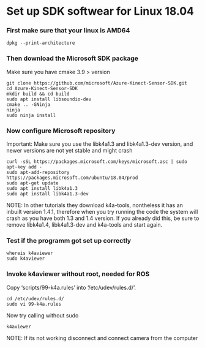 # Set up SDK softwear for Linux 18.04

### First make sure that your linux is AMD64 

``` 
dpkg --print-architecture 
```

### Then download the Microsoft SDK package 

Make sure you have cmake 3.9 > version 

``` 
git clone https://github.com/microsoft/Azure-Kinect-Sensor-SDK.git
cd Azure-Kinect-Sensor-SDK
mkdir build && cd build
sudo apt install libsoundio-dev
cmake .. -GNinja
ninja
sudo ninja install
```

### Now configure Microsoft repository 

Important: Make sure you use the libk4a1.3 and libk4a1.3-dev version, and newer versions are not yet stable and might crash

``` 
curl -sSL https://packages.microsoft.com/keys/microsoft.asc | sudo apt-key add -
sudo apt-add-repository https://packages.microsoft.com/ubuntu/18.04/prod
sudo apt-get update
sudo apt install libk4a1.3
sudo apt install libk4a1.3-dev
```
NOTE: In other tutorials they download k4a-tools, nontheless it has an inbuilt version 1.4.1, therefore when you try running the code the system will crash as you have both 1.3 and 1.4 version. 
If you already did this, be sure to remove libk4a1.4, libk4a1.3-dev and k4a-tools and start again. 


### Test if the programm got set up correctly 
``` 
whereis k4aviewer
sudo k4aviewer
```

### Invoke k4aviewer without root, needed for ROS

Copy ‘scripts/99-k4a.rules’ into ‘/etc/udev/rules.d/’.
``` 
cd /etc/udev/rules.d/
sudo vi 99-k4a.rules
```
Now try calling without sudo 

``` 
k4aviewer
```
NOTE: If its not working disconnect and connect camera from the computer



